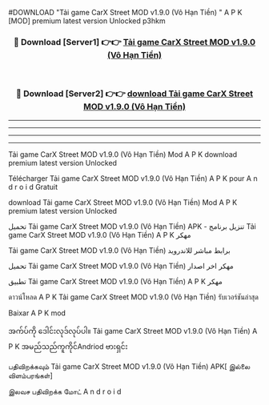 #DOWNLOAD "Tải game CarX Street MOD v1.9.0 (Vô Hạn Tiền) " A P K [MOD] premium latest version Unlocked p3hkm 



<div align="center">

<h3>🔴 Download [Server1] 👉👉 <a href="https://apkdownload12.web.app/?title=Tải game CarX Street MOD v1.9.0 (Vô Hạn Tiền) ">Tải game CarX Street MOD v1.9.0 (Vô Hạn Tiền)  </a></h3><br>

<h3>🔴 Download [Server2] 👉👉 <a href="https://apkdownload12.web.app/?title=Tải game CarX Street MOD v1.9.0 (Vô Hạn Tiền) ">download Tải game CarX Street MOD v1.9.0 (Vô Hạn Tiền)  </a></h3>
</div>


----------------------------------------------------------

----------------------------------------------------------

----------------------------------------------------------

----------------------------------------------------------


Tải game CarX Street MOD v1.9.0 (Vô Hạn Tiền)  Mod A P K download premium latest version Unlocked

Télécharger  Tải game CarX Street MOD v1.9.0 (Vô Hạn Tiền)  A P K pour A n d r o i d Gratuit

download Tải game CarX Street MOD v1.9.0 (Vô Hạn Tiền)  Mod A P K premium latest version Unlocked

تحميل Tải game CarX Street MOD v1.9.0 (Vô Hạn Tiền)  APK - تنزيل برنامج Tải game CarX Street MOD v1.9.0 (Vô Hạn Tiền)  A P K مهكر

Tải game CarX Street MOD v1.9.0 (Vô Hạn Tiền)  برابط مباشر للاندرويد

تحميل Tải game CarX Street MOD v1.9.0 (Vô Hạn Tiền)  مهكر اخر اصدار

تطبيق Tải game CarX Street MOD v1.9.0 (Vô Hạn Tiền)  A P K مهكر

ดาวน์โหลด A P K Tải game CarX Street MOD v1.9.0 (Vô Hạn Tiền)  รับเวอร์ชันล่าสุด

Baixar A P K mod

အက်ပ်ကို ဒေါင်းလုဒ်လုပ်ပါ။ Tải game CarX Street MOD v1.9.0 (Vô Hạn Tiền)  A P K အမည်သည်ကူကိုင်Andriod ဗားရှင်း

பதிவிறக்கவும் Tải game CarX Street MOD v1.9.0 (Vô Hạn Tiền)  APK[ இல்லை விளம்பரங்கள்] 
 
இலவச பதிவிறக்க மோட் A n d r o i d



